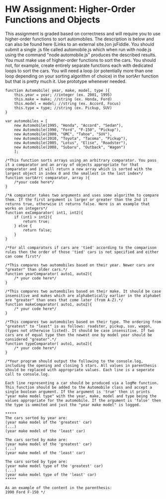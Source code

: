 # HW Assignment: Higher-Order Functions and Objects
 
This assignment is graded based on correctness and will require you to use higher-order functions to sort automobiles. The description is below and can also be found here  (Links to an external site.)on jsFiddle. You should submit a single .js file called automobile.js which when run with node.js using the command "node automobile.js" produces the described results. You must make use of  higher-order functions to sort the cars. You should not, for example, create entirely separate functions each with dedicated loops to sort the cars. You will need a loop (or potentially more than one loop depending on your sorting algorithm of choice) in the sortArr function but that is pretty much it. Use prototype whenever needed.

	
	function Automobile( year, make, model, type ){
		this.year = year; //integer (ex. 2001, 1995)
		this.make = make; //string (ex. Honda, Ford)
		this.model = model; //string (ex. Accord, Focus)
		this.type = type; //string (ex. Pickup, SUV)
	}

	var automobiles = [ 
		new Automobile(1995, "Honda", "Accord", "Sedan"),
		new Automobile(1990, "Ford", "F-150", "Pickup"),
		new Automobile(2000, "GMC", "Tahoe", "SUV"),
		new Automobile(2010, "Toyota", "Tacoma", "Pickup"),
		new Automobile(2005, "Lotus", "Elise", "Roadster"),
		new Automobile(2008, "Subaru", "Outback", "Wagon")
		];

	/*This function sorts arrays using an arbitrary comparator. You pass it a comparator and an array of objects appropriate for that comparator and it will return a new array which is sorted with the largest object in index 0 and the smallest in the last index*/
	function sortArr( comparator, array ){
		/*your code here*/
	}

	/*A comparator takes two arguments and uses some algorithm to compare them. If the first argument is larger or greater than the 2nd it returns true, otherwise it returns false. Here is an example that works on integers*/
	function exComparator( int1, int2){
		if (int1 > int2){
			return true;
		} else {
			return false;
		}
	}

	/*For all comparators if cars are 'tied' according to the comparison rules then the order of those 'tied' cars is not specified and either can come first*/

	/*This compares two automobiles based on their year. Newer cars are "greater" than older cars.*/
	function yearComparator( auto1, auto2){
		/* your code here*/
	}

	/*This compares two automobiles based on their make. It should be case insensitive and makes which are alphabetically earlier in the alphabet are "greater" than ones that come later (from A-Z).*/
	function makeComparator( auto1, auto2){
		/* your code here*/
	}

	/*This compares two automobiles based on their type. The ordering from "greatest" to "least" is as follows: roadster, pickup, suv, wagon, (types not otherwise listed). It should be case insensitive. If two cars are of equal type then the newest one by model year should be considered "greater".*/
	function typeComparator( auto1, auto2){
		/* your code here*/
	}

	/*Your program should output the following to the console.log, including the opening and closing 5 stars. All values in parenthesis should be replaced with appropriate values. Each line is a seperate call to console.log.

	Each line representing a car should be produced via a logMe function. This function should be added to the Automobile class and accept a single boolean argument. If the argument is 'true' then it prints "year make model type" with the year, make, model and type being the values appropriate for the automobile. If the argument is 'false' then the type is ommited and just the "year make model" is logged.

	*****
	The cars sorted by year are:
	(year make model of the 'greatest' car)
	(...)
	(year make model of the 'least' car)

	The cars sorted by make are:
	(year make model of the 'greatest' car)
	(...)
	(year make model of the 'least' car)

	The cars sorted by type are:
	(year make model type of the 'greatest' car)
	(...)
	(year make model type of the 'least' car)
	*****

	As an example of the content in the parenthesis:
	1990 Ford F-150 */
	
